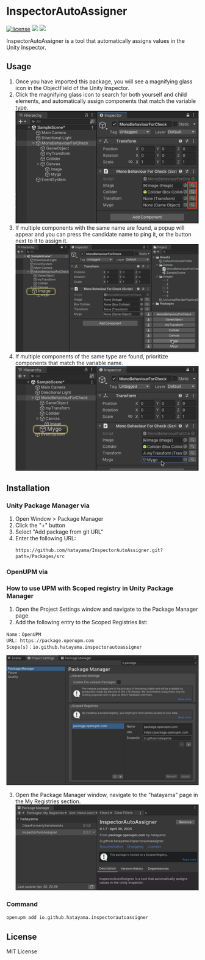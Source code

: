 # InspectorAutoAssigner
[![license](https://img.shields.io/badge/LICENSE-MIT-green.svg)](LICENSE.md)
![](https://img.shields.io/badge/Unity-2020.3+-57b9d3.svg?style=flat&logo=unity)
[![](https://img.shields.io/twitter/follow/ssr_maguro.svg?label=Follow&style=social)](https://x.com/ssr_maguro)

InspectorAutoAssigner is a tool that automatically assigns values in the Unity Inspector.

## Usage

1. Once you have imported this package, you will see a magnifying glass icon in the ObjectField of the Unity Inspector.
2. Click the magnifying glass icon to search for both yourself and child elements, and automatically assign components that match the variable type.
![1](https://github.com/hatayama/InspectorAutoAssigner/blob/main/Assets/Images/1.png?raw=true)
3. If multiple components with the same name are found, a popup will appear and you can press the candidate name to ping it, or the button next to it to assign it.
![3](https://github.com/hatayama/InspectorAutoAssigner/blob/main/Assets/Images/2.png?raw=true)
4. If multiple components of the same type are found, prioritize components that match the variable name.
![2](https://github.com/hatayama/InspectorAutoAssigner/blob/main/Assets/Images/3.png?raw=true)



## Installation
### Unity Package Manager via

1. Open Window > Package Manager
2. Click the "+" button
3. Select "Add package from git URL"
4. Enter the following URL:
   ```
   https://github.com/hatayama/InspectorAutoAssigner.git?path=/Packages/src
   ```

### OpenUPM via

### How to use UPM with Scoped registry in Unity Package Manager
1. Open the Project Settings window and navigate to the Package Manager page.
2. Add the following entry to the Scoped Registries list:
```
Name：OpenUPM
URL: https://package.openupm.com
Scope(s)：io.github.hatayama.inspectorautoassigner
```
![](https://github.com/hatayama/_Docs/blob/main/Images/upm_pckage1.png?raw=true)

3. Open the Package Manager window, navigate to the "hatayama" page in the My Registries section.
![](https://github.com/hatayama/_Docs/blob/main/Images/upm_pckage2.png?raw=true)


### Command
```bash
openupm add io.github.hatayama.inspectorautoassigner
```


## License

MIT License

